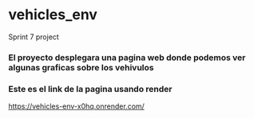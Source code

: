 # vehicles_env
Sprint 7 project

### El proyecto desplegara una pagina web donde podemos ver algunas graficas sobre los vehivulos

### Este es el link de la pagina usando render
https://vehicles-env-x0hq.onrender.com/